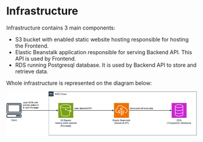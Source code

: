 # Infrastructure

Infrastructure contains 3 main components:

- S3 bucket with enabled static website hosting responsible for hosting the Frontend.
- Elastic Beanstalk application responsible for serving Backend API. This API is used by Frontend.
- RDS running Postgresql database. It is used by Backend API to store and retrieve data.

Whole infrastructure is represented on the diagram below:

![Infrastructure diagram](../screenshots/architecture.png)
